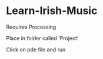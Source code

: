 # Learn-Irish-Music

Requires Processing

Place in folder called  'Project'

Click on pde file and run
